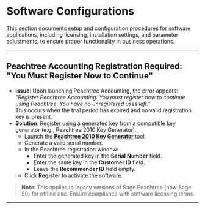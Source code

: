 # Software Configurations

This section documents setup and configuration procedures for software applications, including licensing, installation settings, and parameter adjustments, to ensure proper functionality in business operations.

---

## Peachtree Accounting Registration Required: "You Must Register Now to Continue"

- **Issue**: Upon launching Peachtree Accounting, the error appears:  
  _"Register Peachtree Accounting. You must register now to continue using Peachtree. You have no unregistered uses left."_  
  This occurs when the trial period has expired and no valid registration key is present.
- **Solution**: Register using a generated key from a compatible key generator (e.g., Peachtree 2010 Key Generator).
  - Launch the **[Peachtree 2010 Key Generator](./Files/gkeygen.exe)** tool.
  - Generate a valid serial number.
  - In the Peachtree registration window:
    - Enter the generated key in the **Serial Number** field.
    - Enter the same key in the **Customer ID** field.
    - Leave the **Recommender ID** field empty.
  - Click **Register** to activate the software.

> **Note**: This applies to legacy versions of Sage Peachtree (now Sage 50) for offline use. Ensure compliance with software licensing terms.

---
